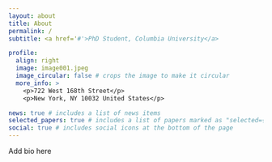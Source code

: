 ```yaml
---
layout: about
title: About
permalink: /
subtitle: <a href='#'>PhD Student, Columbia University</a> 

profile:
  align: right
  image: image001.jpeg
  image_circular: false # crops the image to make it circular
  more_info: >
    <p>722 West 168th Street</p>
    <p>New York, NY 10032 United States</p>

news: true # includes a list of news items
selected_papers: true # includes a list of papers marked as "selected={true}"
social: true # includes social icons at the bottom of the page
---
```


Add bio here
